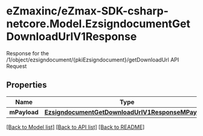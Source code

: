 # eZmaxinc/eZmax-SDK-csharp-netcore.Model.EzsigndocumentGetDownloadUrlV1Response
Response for the /1/object/ezsigndocument/{pkiEzsigndocument}/getDownloadUrl API Request
## Properties

Name | Type | Description | Notes
------------ | ------------- | ------------- | -------------
**mPayload** | [**EzsigndocumentGetDownloadUrlV1ResponseMPayload**](EzsigndocumentGetDownloadUrlV1ResponseMPayload.md) |  | 

[[Back to Model list]](../README.md#documentation-for-models) [[Back to API list]](../README.md#documentation-for-api-endpoints) [[Back to README]](../README.md)

